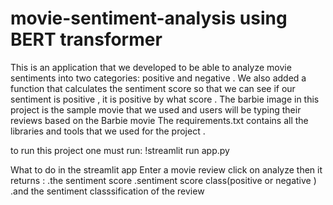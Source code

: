 # movie-sentiment-analysis using BERT transformer 

This is an application that we developed to be able to analyze movie sentiments into two categories: positive and negative .
We also added a function that calculates the sentiment score so that we can see if our sentiment is positive , it is positive by what score . 
The barbie image in this project is the sample movie that we used and users will be typing their reviews based on the Barbie movie 
The requirements.txt contains all the libraries and tools that we used for the project . 

to run this project one must run:
!streamlit run app.py 

What to do in the streamlit app 
Enter a movie review 
click on analyze 
then it returns :
.the sentiment score 
.sentiment score class(positive or negative )
.and the sentiment classsification of the review 
